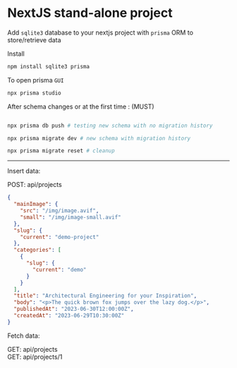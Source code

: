 # NextJS stand-alone project

Add `sqlite3` database to your nextjs project with `prisma` ORM to store/retrieve data  

Install

```bash
npm install sqlite3 prisma  
```

To open prisma `GUI`

```bash
npx prisma studio  

```

After schema changes or at the first time : (MUST)

```bash

npx prisma db push # testing new schema with no migration history

npx prisma migrate dev # new schema with migration history  

npx prisma migrate reset # cleanup

```

---

Insert data:

POST: api/projects

```json
{
  "mainImage": {
    "src": "/img/image.avif",
    "small": "/img/image-small.avif"
  },
  "slug": {
    "current": "demo-project"
  },
  "categories": [
    {
      "slug": {
        "current": "demo"
      }
    }
  ],
  "title": "Architectural Engineering for your Inspiration",
  "body": "<p>The quick brown fox jumps over the lazy dog.</p>",
  "publishedAt": "2023-06-30T12:00:00Z",
  "createdAt": "2023-06-29T10:30:00Z"
}
```

Fetch data:

GET: api/projects  
GET: api/projects/1
